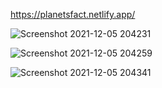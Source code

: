 https://planetsfact.netlify.app/

![Screenshot 2021-12-05 204231](https://user-images.githubusercontent.com/45871632/144765587-70ec2090-997c-43c0-ad17-33ba8431dd31.png)


![Screenshot 2021-12-05 204259](https://user-images.githubusercontent.com/45871632/144765594-ffa9b26d-f480-411a-97ae-6d080f3c5805.png)


![Screenshot 2021-12-05 204341](https://user-images.githubusercontent.com/45871632/144765598-0714c729-3e9c-4695-8c50-fb393062668c.png)
